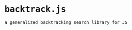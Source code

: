 
  <h1><samp>backtrack.js</samp></h1>
<samp>
a generalized backtracking search library for JS
</samp>
